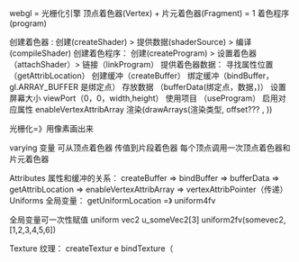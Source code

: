 webgl = 光栅化引擎
顶点着色器(Vertex) + 片元着色器(Fragment) = 1 着色程序 (program)

<!-- 步骤 -->

创建着色器 : 创建(createShader) > 提供数据(shaderSource) > 编译 (compileShader)
创建着色程序： 创建(createProgram) > 设置着色器（attachShader）> 链接（linkProgram）
提供着色器数据： 寻找属性位置（getAttribLocation） 创建缓冲（createBuffer） 绑定缓冲（bindBuffer， gl.ARRAY_BUFFER 是绑定点） 存放数据 （bufferData(绑定点，数据，)）
设置屏幕大小 viewPort（0，0，width,height）
使用项目 （useProgram）
启用对应属性 enableVertexAttribArray
渲染(drawArrays(渲染类型, offset??? , ))

<!-- 工作原理 -->

光栅化=》用像素画出来

varying 变量 可从顶点着色器 传值到片段着色器
每个顶点调用一次顶点着色器和片元着色器

Attributes 属性和缓冲的关系： createBuffer => bindBuffer => bufferData => getAttribLocation => enableVertexAttribArray => vertexAttribPointer（传递）
Uniforms 全局变量： getUniformLocation =》 uniform4fv

全局变量可一次性赋值 uniform vec2 u_someVec2[3] uniform2fv(somevec2, [1,2,3,4,5,6])


Texture 纹理：  createTextur      e  bindTexture（
